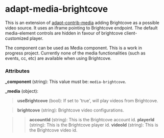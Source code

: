 # adapt-media-brightcove

This is an extension of [adapt-contrib-media](https://github.com/adaptlearning/adapt-contrib-media) adding Brightcove as a possible video source.
It uses an iframe pointing to Brightcove endpoint.
The default media-element controls are hidden in favour of brightcove client-customized player.

The component can be used as Media component. 
This is a work in progress project. Currently none of the media functionalities (such as events, cc, etc) are available when using Brightcove.

### Attributes

**_component** (string): This value must be: `media-brightcove`.

**_media** (object):

>**useBrightcove** (bool): If set to 'true', will play videos from Brightcove.

>**brightcove** (string): Brightcove video configurations.

>>**accountId** (string): This is the Brightcove account id.
>>**playerId** (string): This is the Brightcove player id.
>>**videoId** (string): This is the Brightcove video id.
